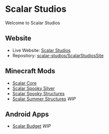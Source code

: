 # Scalar Studios
Welcome to Scalar Studios  

## Website
- Live Website: [Scalar Studios](scalarstudios.site)
- Repository: [scalar-studios/ScalarStudiosSite](https://github.com/scalar-studios/ScalarStudiosSite)

## Minecraft Mods
- [Scalar Core](https://github.com/scalar-studios/ScalarCore)
- [Scalar Spooky Silver](https://github.com/scalar-studios/SpookySilver)
- [Scalar Spooky Structures](https://github.com/scalar-studios/SpookyStructures)
- [Scalar Summer Structures](https://github.com/scalar-studios/ScalarSummerStructures) *WIP*

## Android Apps
- [Scalar Budget](https://github.com/scalar-studios/ScalarBudget) *WIP*
